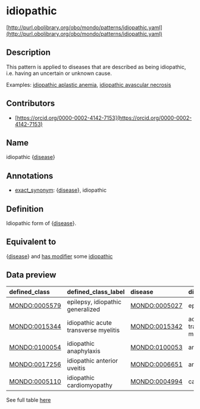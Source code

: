 # idiopathic 

[http://purl.obolibrary.org/obo/mondo/patterns/idiopathic.yaml](http://purl.obolibrary.org/obo/mondo/patterns/idiopathic.yaml)
## Description 

This pattern is applied to diseases that are described as being idiopathic, i.e. having an uncertain or unknown cause.

Examples: [idiopathic aplastic anemia](http://purl.obolibrary.org/obo/MONDO_0012197), [idiopathic avascular necrosis](http://purl.obolibrary.org/obo/MONDO_0018380)
## Contributors 
* [https://orcid.org/0000-0002-4142-7153](https://orcid.org/0000-0002-4142-7153) 
## Name 

idiopathic {[disease](http://purl.obolibrary.org/obo/MONDO_0000001)}

## Annotations 

* [exact_synonym](http://www.geneontology.org/formats/oboInOwl#hasExactSynonym): {[disease](http://purl.obolibrary.org/obo/MONDO_0000001)}, idiopathic

## Definition 

Idiopathic form of {[disease](http://purl.obolibrary.org/obo/MONDO_0000001)}.

## Equivalent to 

{[disease](http://purl.obolibrary.org/obo/MONDO_0000001)} and [has modifier](http://purl.obolibrary.org/obo/RO_0002573) some [idiopathic](http://purl.obolibrary.org/obo/MONDO_0700005)

## Data preview 
| defined_class                                | defined_class_label                  | disease                                      | disease_label             |
|:---------------------------------------------|:-------------------------------------|:---------------------------------------------|:--------------------------|
| [MONDO:0005579](http://purl.obolibrary.org/obo/MONDO_0005579) | epilepsy, idiopathic generalized     | [MONDO:0005027](http://purl.obolibrary.org/obo/MONDO_0005027) | epilepsy                  |
| [MONDO:0015344](http://purl.obolibrary.org/obo/MONDO_0015344) | idiopathic acute transverse myelitis | [MONDO:0015342](http://purl.obolibrary.org/obo/MONDO_0015342) | acute transverse myelitis |
| [MONDO:0100054](http://purl.obolibrary.org/obo/MONDO_0100054) | idiopathic anaphylaxis               | [MONDO:0100053](http://purl.obolibrary.org/obo/MONDO_0100053) | anaphylaxis               |
| [MONDO:0017256](http://purl.obolibrary.org/obo/MONDO_0017256) | idiopathic anterior uveitis          | [MONDO:0006651](http://purl.obolibrary.org/obo/MONDO_0006651) | anterior uveitis          |
| [MONDO:0005110](http://purl.obolibrary.org/obo/MONDO_0005110) | idiopathic cardiomyopathy            | [MONDO:0004994](http://purl.obolibrary.org/obo/MONDO_0004994) | cardiomyopathy            |

See full table [here](https://github.com/monarch-initiative/mondo/blob/master/src/patterns/data/matches/idiopathic.tsv) 
